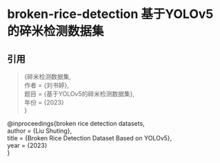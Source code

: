 # broken-rice-detection 基于YOLOv5的碎米检测数据集




## 引用  
  
>{碎米检测数据集,  
>作者 = {刘书婷},  
>题目 = {基于YOLOv5的碎米检测数据集},  
>年份 = {2023}  
>}  
   
@inproceedings{broken rice detection datasets,  
author      = {Liu Shuting},  
title       = {Broken Rice Detection Dataset Based on YOLOv5},  
year        = {2023}  
}  
